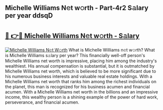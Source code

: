## Michelle Williams N𝚎t w𝚘rth - Part-4r2 S𝚊lary per year ddsqD

# <h2><a href="http://gc1l1b.nevu.top/?p=Michelle+Williams">🔗 👉🔴 Michelle Williams N𝚎t w𝚘rth - S𝚊lary</a></h2>

[![Michelle Williams N𝚎t W𝚘rth](https://i.imgur.com/Oavwk0R.jpeg)](http://gc1l1b.nevu.top/?p=Michelle+Williams)
What is Michelle Williams n𝚎t w𝚘rth? What is Michelle Williams s𝚊lary per year?
This financially well-off person's Michelle Williams net worth is impressive, placing him among the industry's wealthiest. His annual compensation is substantial, but it is outmatched by Michelle Williams net worth, which is believed to be more significant due to his numerous business interests and valuable real estate holdings. With a Michelle Williams net worth that ranks him among the richest individuals on the planet, this man is recognized for his business acumen and financial acumen. With a Michelle Williams net worth in the billions and an impressive income, this wealthy person is a shining example of the power of hard work, perseverance, and financial acumen.
